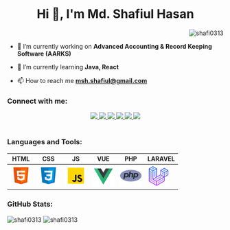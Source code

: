 <h1 align="center">Hi 👋, I'm Md. Shafiul Hasan</h1>
<!-- <h3 align="center">Web Developer</h3> -->
<p align="right">
        <img src="https://komarev.com/ghpvc/?username=shafi0313&label=Profile%20views&color=0e75b6&style=flat" alt="shafi0313" />
    </p>

- 🔭 I’m currently working on **Advanced Accounting & Record Keeping Software (AARKS)**

- 🌱 I’m currently learning **Java, React**

- 📫 How to reach me **msh.shafiul@gmail.com**

<h3>Connect with me:</h3>

<!-- <h3 style="display: flex; justify-content: space-between;">
    <p>Connect with me: </p>
    <p align="right">
        <img src="https://komarev.com/ghpvc/?username=shafi0313&label=Profile%20views&color=0e75b6&style=flat" alt="shafi0313" />
    </p>
</h3> -->
<div align="center">
    <a href="mailto:msh.shafiul@gmail.com">
        <img src="https://img.shields.io/badge/-Mail Me-D14836?style=flat&logo=Gmail&logoColor=white"/>
    </a>
    <a href="https://shafi0313.github.io/">
        <img src="https://img.shields.io/badge/Website-3b5998?style=flat-square&logo=google-chrome&logoColor=white"/>
    </a>
    <a href="https://facebook.com/shafi0313">
        <img src="https://img.shields.io/badge/-Facebook-1877F2?style=flat&logo=Facebook&logoColor=white"/>
    </a>
    <a href="https://www.linkedin.com/in/shafi3013/">
        <img src="https://img.shields.io/badge/-LinkedIn-blue?style=flat-square&logo=Linkedin&logoColor=white"/>
    </a>
    <a href="https://twitter.com/shafi3013">
        <img src="https://img.shields.io/badge/-Twitter-1ca0f1?style=flat-square&labelColor=1ca0f1&logo=twitter&logoColor=white"/>
    </a>
    <a href="https://twitter.com/shafi3013">
        <img  src="https://img.shields.io/badge/Leet%20Code-%23FFA116?logo=leetcode&logoColor=white">
    </a>
</div>

<br/>


<!-- <p align="left"> <a href="https://twitter.com/shafi0313" target="blank"><img src="https://img.shields.io/twitter/follow/shafi0313?logo=twitter&style=for-the-badge" alt="shafi0313" /></a> </p> -->


<h3 align="left">Languages and Tools:</h3>
<div align="center">

|  HTML | CSS  |  JS | VUE  | PHP  |  LARAVEL |
|:-:|:-:|:-:|:-:|:-:|---|
|  <code><img height="50" src="icons/html.svg"></code> |  <code><img height="50" src="icons/css.svg"></code>  | <code><img height="50" src="icons/js.svg"></code>  |  <code><img height="50" src="icons/vuejs.svg"></code> |  <code><img height="50" src="icons/php-96.png"></code> |  <code><img height="50" src="icons/laravel-96.png"></code> |
</div>

<h3>GitHub Stats:</h3>
<div >
    <img width="48%" align="center" src="https://github-readme-stats.vercel.app/api?username=shafi0313&show_icons=true&locale=en&theme=radical" alt="shafi0313" />
    <img width="51%" align="center" src="https://github-readme-streak-stats.herokuapp.com/?user=shafi0313&theme=radical" alt="shafi0313" />
</div>

